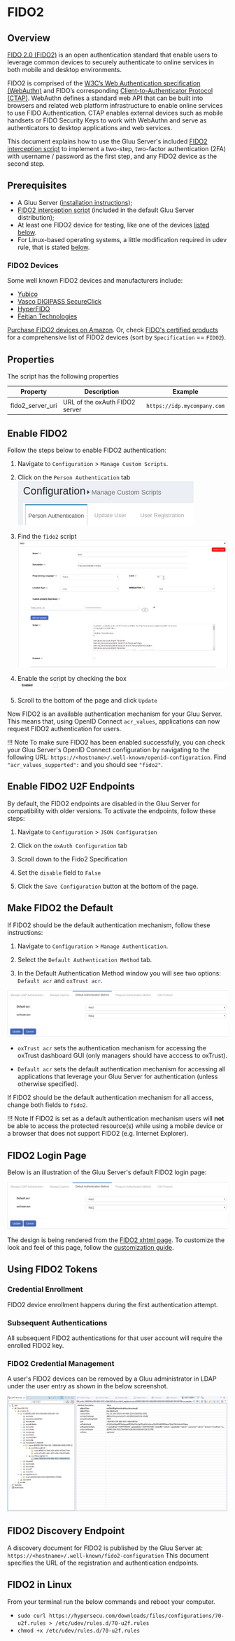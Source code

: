# FIDO2

## Overview
[FIDO 2.0 (FIDO2)](https://fidoalliance.org/fido2/) is an open authentication standard that enable users to leverage common devices to securely authenticate to online services in both mobile and desktop environments.

FIDO2 is comprised of the [W3C’s Web Authentication specification (WebAuthn)](https://www.w3.org/TR/webauthn/) and FIDO’s corresponding [Client-to-Authenticator Protocol (CTAP)](https://fidoalliance.org/specs/fido-v2.0-ps-20170927/fido-client-to-authenticator-protocol-v2.0-ps-20170927.html). WebAuthn defines a standard web API that can be built into browsers and related web platform infrastructure to enable online services to use FIDO Authentication. CTAP enables external devices such as mobile handsets or FIDO Security Keys to work with WebAuthn and serve as authenticators to desktop applications and web services.

This document explains how to use the Gluu Server's included 
[FIDO2 interception script](https://github.com/GluuFederation/oxAuth/blob/master/Server/integrations/fido2/Fido2ExternalAuthenticator.py) 
to implement a two-step, two-factor authentication (2FA) with username / password as the first step, and any FIDO2 device as the second step. 

## Prerequisites
- A Gluu Server ([installation instructions](../installation-guide/index.md));      
- [FIDO2 interception script](https://github.com/GluuFederation/oxAuth/blob/master/Server/integrations/fido2/Fido2ExternalAuthenticator.py) (included in the default Gluu Server distribution);     
- At least one FIDO2 device for testing, like one of the devices [listed below](#FIDO2-devices). 
- For Linux-based operating systems, a little modification required in udev rule, that is stated [below](#fido2-linux).

### FIDO2 Devices
Some well known FIDO2 devices and manufacturers include:           

- [Yubico](https://www.yubico.com/)      
- [Vasco DIGIPASS SecureClick](https://www.vasco.com/products/two-factor-authenticators/hardware/one-button/digipass-secureclick.html)   
- [HyperFIDO](http://hyperfido.com/)       
- [Feitian Technologies](http://www.ftsafe.com/)      

[Purchase FIDO2 devices on Amazon](https://www.amazon.com/s/ref=nb_sb_noss/146-0120855-4781335?url=search-alias%3Daps&field-keywords=fido2). Or, check [FIDO's certified products](https://fidoalliance.org/certification/fido-certified-products/) for a comprehensive list of FIDO2 devices (sort by `Specification` == `FIDO2`). 

## Properties
The script has the following properties

|	Property	|	Description		|	Example	|
|-----------------------|-------------------------------|---------------|
|fido2_server_uri		|URL of the oxAuth FIDO2 server|`https://idp.mycompany.com`|

## Enable FIDO2

Follow the steps below to enable FIDO2 authentication:

1. Navigate to `Configuration` > `Manage Custom Scripts`.    

1. Click on the `Person Authentication` tab       
![person-auth](../img/admin-guide/multi-factor/person-auth.png)

1. Find the `fido2` script       
![fido2-script](../img/admin-guide/multi-factor/fido2-script.png)

1. Enable the script by checking the box       
![enable](../img/admin-guide/enable.png)

1. Scroll to the bottom of the page and click `Update`

Now FIDO2 is an available authentication mechanism for your Gluu Server. This means that, using OpenID Connect `acr_values`, applications can now request FIDO2 authentication for users. 

!!! Note 
    To make sure FIDO2 has been enabled successfully, you can check your Gluu Server's OpenID Connect 
    configuration by navigating to the following URL: `https://<hostname>/.well-known/openid-configuration`. 
    Find `"acr_values_supported":` and you should see `"fido2"`. 

## Enable FIDO2 U2F Endpoints

By default, the FIDO2 endpoints are disabled in the Gluu Server for compatibility with older versions. To activate the endpoints, follow these steps:

1. Navigate to `Configuration` > `JSON Configuration`

1. Click on the `oxAuth Configuration` tab

1. Scroll down to the Fido2 Specification

1. Set the `disable` field to `False`

1. Click the `Save Configuration` button at the bottom of the page.

## Make FIDO2 the Default

If FIDO2 should be the default authentication mechanism, follow these instructions: 

1. Navigate to `Configuration` > `Manage Authentication`. 

1. Select the `Default Authentication Method` tab. 

1. In the Default Authentication Method window you will see two options: `Default acr` and `oxTrust acr`. 

![fido2](../img/admin-guide/multi-factor/fido2.png)

 - `oxTrust acr` sets the authentication mechanism for accessing the oxTrust dashboard GUI (only managers should have acccess to oxTrust).    

 - `Default acr` sets the default authentication mechanism for accessing all applications that leverage your Gluu Server for authentication (unless otherwise specified).    

If FIDO2 should be the default authentication mechanism for all access, change both fields to `fido2`.  

!!! Note
    If FIDO2 is set as a default authentication mechanism users will **not** be able to access the protected resource(s) while using a mobile device or a browser that does not support FIDO2 (e.g. Internet Explorer).  

## FIDO2 Login Page
Below is an illustration of the Gluu Server's default FIDO2 login page:

![fido2](../img/user-authn/fido2.png)

The design is being rendered from the [FIDO2 xhtml page](https://github.com/GluuFederation/oxAuth/blob/master/Server/src/main/webapp/auth/fido2/login.xhtml). To customize the look and feel of this page, follow the [customization guide](../operation/custom-design.md). 

## Using FIDO2 Tokens 

### Credential Enrollment
FIDO2 device enrollment happens during the first authentication attempt. 

### Subsequent Authentications
All subsequent FIDO2 authentications for that user account will require the enrolled FIDO2 key. 

### FIDO2 Credential Management
A user's FIDO2 devices can be removed by a Gluu administrator in LDAP under the user entry as shown in the below screenshot. 

![fidoldap](../img/admin-guide/multi-factor/fido2-ldap-entry.png)

## FIDO2 Discovery Endpoint
A discovery document for FIDO2 is published by the Gluu Server at: `https://<hostname>/.well-known/fido2-configuration` This document specifies the URL of the registration and authentication endpoints.

## FIDO2 in Linux 

From your terminal run the below commands and reboot your computer. 

  - `sudo curl https://hypersecu.com/downloads/files/configurations/70-u2f.rules > /etc/udev/rules.d/70-u2f.rules`
  - `chmod +x /etc/udev/rules.d/70-u2f.rules`
